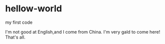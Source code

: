 # hellow-world
my first code

I'm not good at English,and I come from China.
I'm very gald to come here!
That's all.
